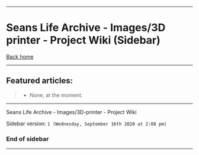 
***

# Seans Life Archive - Images/3D printer - Project Wiki (Sidebar)

[Back home](https://github.com/seanpm2001/SeansLifeArchive_Images_3D-printer/wiki/)

***

## Featured articles:

> * None, at the moment.

***

Seans Life Archive - Images/3D-printer - Project Wiki

Sidebar version: `1 (Wednesday, September 16th 2020 at 2:08 pm)`

### End of sidebar

***
